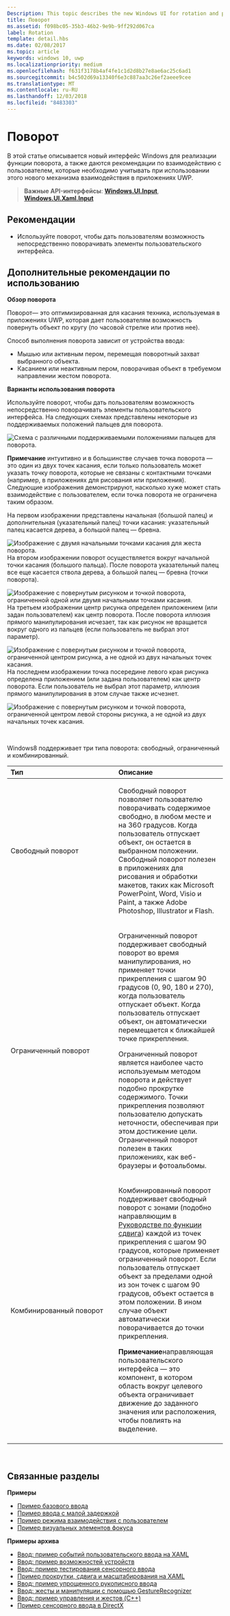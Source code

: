 ```yaml
---
Description: This topic describes the new Windows UI for rotation and provides user experience guidelines that should be considered when using this new interaction mechanism in your UWP app.
title: Поворот
ms.assetid: f098bc05-35b3-46b2-9e9b-9ff292d067ca
label: Rotation
template: detail.hbs
ms.date: 02/08/2017
ms.topic: article
keywords: windows 10, uwp
ms.localizationpriority: medium
ms.openlocfilehash: f631f3178b4af4fe1c1d2d8b27e8ae6ac25c6ad1
ms.sourcegitcommit: b4c502d69a13340f6e3c887aa3c26ef2aeee9cee
ms.translationtype: MT
ms.contentlocale: ru-RU
ms.lasthandoff: 12/03/2018
ms.locfileid: "8483303"
---
```

# <a name="rotation"></a>Поворот


В этой статье описывается новый интерфейс Windows для реализации функции поворота, а также даются рекомендации по взаимодействию с пользователем, которые необходимо учитывать при использовании этого нового механизма взаимодействия в приложениях UWP.

> **Важные API-интерфейсы**: [**Windows.UI.Input**](https://msdn.microsoft.com/library/windows/apps/br242084), [**Windows.UI.Xaml.Input**](https://msdn.microsoft.com/library/windows/apps/br227994)

## <a name="dos-and-donts"></a>Рекомендации

-   Используйте поворот, чтобы дать пользователям возможность непосредственно поворачивать элементы пользовательского интерфейса.

## <a name="additional-usage-guidance"></a>Дополнительные рекомендации по использованию


**Обзор поворота**

Поворот— это оптимизированная для касания техника, используемая в приложениях UWP, которая дает пользователям возможность повернуть объект по кругу (по часовой стрелке или против нее).

Способ выполнения поворота зависит от устройства ввода:

-   Мышью или активным пером, перемещая поворотный захват выбранного объекта.
-   Касанием или неактивным пером, поворачивая объект в требуемом направлении жестом поворота.

**Варианты использования поворота**

Используйте поворот, чтобы дать пользователям возможность непосредственно поворачивать элементы пользовательского интерфейса. На следующих схемах представлены некоторые из поддерживаемых положений пальцев для поворота.

![Схема с различными поддерживаемыми положениями пальцев для поворота.](images/ux-rotate-positions.png)

**Примечание**  интуитивно и в большинстве случаев точка поворота — это один из двух точек касания, если только пользователь может указать точку поворота, которые не связаны с контактными точками (например, в приложениях для рисования или приложения). Следующие изображения демонстрируют, насколько хуже может стать взаимодействие с пользователем, если точка поворота не ограничена таким образом.

На первом изображении представлены начальная (большой палец) и дополнительная (указательный палец) точки касания: указательный палец касается дерева, а большой палец — бревна.

![Изображение с двумя начальными точками касания для жеста поворота.](images/ux-rotate-points1.png)
На втором изображении поворот осуществляется вокруг начальной точки касания (большого пальца). После поворота указательный палец все еще касается ствола дерева, а большой палец — бревна (точки поворота).

![Изображение с повернутым рисунком и точкой поворота, ограниченной одной или двумя начальными точками касания.](images/ux-rotate-points2.png)
На третьем изображении центр рисунка определен приложением (или задан пользователем) как центр поворота. После поворота иллюзия прямого манипулирования исчезает, так как рисунок не вращается вокруг одного из пальцев (если пользователь не выбрал этот параметр).

![Изображение с повернутым рисунком и точкой поворота, ограниченной центром рисунка, а не одной из двух начальных точек касания.](images/ux-rotate-points3.png)
На последнем изображении точка посередине левого края рисунка определена приложением (или задана пользователем) как центр поворота. Если пользователь не выбрал этот параметр, иллюзия прямого манипулирования в этом случае также исчезнет.

![Изображение с повернутым рисунком и точкой поворота, ограниченной центром левой стороны рисунка, а не одной из двух начальных точек касания.](images/ux-rotate-points4.png)

 

Windows8 поддерживает три типа поворота: свободный, ограниченный и комбинированный.

<table>
<colgroup>
<col width="50%" />
<col width="50%" />
</colgroup>
<thead>
<tr class="header">
<th align="left">Тип</th>
<th align="left">Описание</th>
</tr>
</thead>
<tbody>
<tr class="odd">
<td align="left">Свободный поворот</td>
<td align="left"><p>Свободный поворот позволяет пользователю поворачивать содержимое свободно, в любом месте и на 360 градусов. Когда пользователь отпускает объект, он остается в выбранном положении. Свободный поворот полезен в приложениях для рисования и обработки макетов, таких как Microsoft PowerPoint, Word, Visio и Paint, а также Adobe Photoshop, Illustrator и Flash.</p></td>
</tr>
<tr class="even">
<td align="left">Ограниченный поворот</td>
<td align="left"><p>Ограниченный поворот поддерживает свободный поворот во время манипулирования, но применяет точки прикрепления с шагом 90 градусов (0, 90, 180 и 270), когда пользователь отпускает объект. Когда пользователь отпускает объект, он автоматически перемещается к ближайшей точке прикрепления.</p>
<p>Ограниченный поворот является наиболее часто используемым методом поворота и действует подобно прокрутке содержимого. Точки прикрепления позволяют пользователю допускать неточности, обеспечивая при этом достижение цели. Ограниченный поворот полезен в таких приложениях, как веб-браузеры и фотоальбомы.</p></td>
</tr>
<tr class="odd">
<td align="left">Комбинированный поворот</td>
<td align="left"><p>Комбинированный поворот поддерживает свободный поворот с зонами (подобно направляющим в <a href="guidelines-for-panning.md">Руководстве по функции сдвига</a>) каждой из точек прикрепления с шагом 90 градусов, которые применяет ограниченный поворот. Если пользователь отпускает объект за пределами одной из зон точек с шагом 90 градусов, объект остается в этом положении. В ином случае объект автоматически поворачивается до точки прикрепления.</p>
<div class="alert">
<strong>Примечание</strong>направляющая пользовательского интерфейса — это компонент, в котором область вокруг целевого объекта ограничивает движение до заданного значения или расположения, чтобы повлиять на выделение.
</div>
<div>
 
</div></td>
</tr>
</tbody>
</table>

 

## <a name="related-topics"></a>Связанные разделы


**Примеры**
* [Пример базового ввода](https://go.microsoft.com/fwlink/p/?LinkID=620302)
* [Пример ввода с малой задержкой](https://go.microsoft.com/fwlink/p/?LinkID=620304)
* [Пример режима взаимодействия с пользователем](https://go.microsoft.com/fwlink/p/?LinkID=619894)
* [Пример визуальных элементов фокуса](https://go.microsoft.com/fwlink/p/?LinkID=619895)

**Примеры архива**
* [Ввод: пример событий пользовательского ввода на XAML](https://go.microsoft.com/fwlink/p/?linkid=226855)
* [Ввод: пример возможностей устройств](https://go.microsoft.com/fwlink/p/?linkid=231530)
* [Ввод: пример тестирования сенсорного ввода](https://go.microsoft.com/fwlink/p/?linkid=231590)
* [Пример прокрутки, сдвига и масштабирования на XAML](https://go.microsoft.com/fwlink/p/?linkid=251717)
* [Ввод: пример упрощенного рукописного ввода](https://go.microsoft.com/fwlink/p/?linkid=246570)
* [Ввод: жесты и манипуляции с помощью GestureRecognizer](https://go.microsoft.com/fwlink/p/?LinkId=264995)
* [Ввод: пример управления и жестов (C++)](https://go.microsoft.com/fwlink/p/?linkid=231605)
* [Пример сенсорного ввода в DirectX](https://go.microsoft.com/fwlink/p/?LinkID=231627)
 

 




